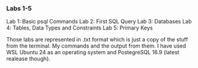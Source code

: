### Labs 1-5
Lab 1: Basic psql Commands
Lab 2: First SQL Query
Lab 3: Databases
Lab 4: Tables, Data Types and Constraints
Lab 5: Primary Keys

Those labs are represented in .txt format which is just a copy of the stuff from the terminal. My commands and the output from them. I have used WSL Ubuntu 24 as an operating system and PostegreSQL 16.9 (latest realease though).
